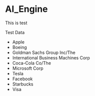 # AI_Engine

This is test

Test Data

- Apple
- Boeing
- Goldman Sachs Group Inc/The
- International Business Machines Corp
- Coca-Cola Co/The
- Microsoft Corp
- Tesla
- Facebook
- Starbucks
- Visa